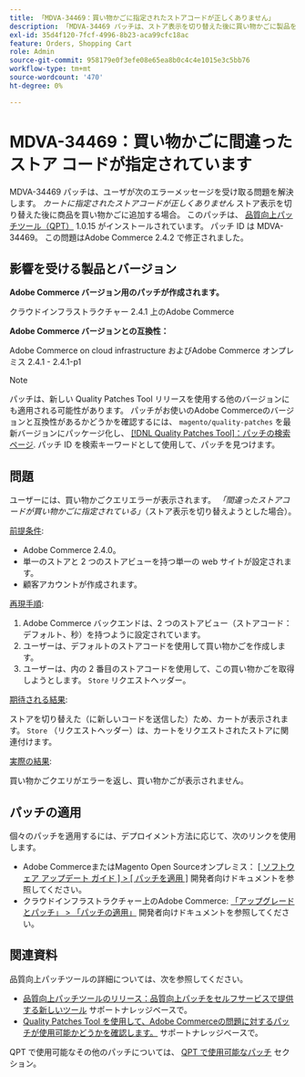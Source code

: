 ```yaml
---
title: 「MDVA-34469：買い物かごに指定されたストアコードが正しくありません」
description: 「MDVA-34469 パッチは、ストア表示を切り替えた後に買い物かごに製品を追加すると、「Wrong store code specified for cart*」というエラーメッセージが表示される問題を解決します。 このパッチは、[Quality Patches Tool （QPT） ] （https://devdocs.magento.com/guides/v2.4/comp-mgr/patching.html#mqp） 1.0.15 がインストールされている場合に利用できます。 パッチ ID は MDVA-34469。 この問題はAdobe Commerce 2.4.2 で修正されました。'
exl-id: 35d4f120-7fcf-4996-8b23-aca99cfc18ac
feature: Orders, Shopping Cart
role: Admin
source-git-commit: 958179e0f3efe08e65ea8b0c4c4e1015e3c5bb76
workflow-type: tm+mt
source-wordcount: '470'
ht-degree: 0%

---
```


# MDVA-34469：買い物かごに間違ったストア コードが指定されています

MDVA-34469 パッチは、ユーザが次のエラーメッセージを受け取る問題を解決します。 *カートに指定されたストアコードが正しくありません* ストア表示を切り替えた後に商品を買い物かごに追加する場合。 このパッチは、 [品質向上パッチツール（QPT）](https://devdocs.magento.com/guides/v2.4/comp-mgr/patching.html#mqp) 1.0.15 がインストールされています。 パッチ ID は MDVA-34469。 この問題はAdobe Commerce 2.4.2 で修正されました。

## 影響を受ける製品とバージョン

**Adobe Commerce バージョン用のパッチが作成されます。**

クラウドインフラストラクチャー 2.4.1 上のAdobe Commerce

**Adobe Commerce バージョンとの互換性：**

Adobe Commerce on cloud infrastructure およびAdobe Commerce オンプレミス 2.4.1 - 2.4.1-p1

>[!NOTE]
>
>パッチは、新しい Quality Patches Tool リリースを使用する他のバージョンにも適用される可能性があります。 パッチがお使いのAdobe Commerceのバージョンと互換性があるかどうかを確認するには、 `magento/quality-patches` を最新バージョンにパッケージ化し、 [[!DNL Quality Patches Tool]：パッチの検索ページ](https://devdocs.magento.com/quality-patches/tool.html#patch-grid). パッチ ID を検索キーワードとして使用して、パッチを見つけます。

## 問題

ユーザーには、買い物かごクエリエラーが表示されます。 *「間違ったストアコードが買い物かごに指定されている」*（ストア表示を切り替えようとした場合）。

<u>前提条件</u>:

* Adobe Commerce 2.4.0。
* 単一のストアと 2 つのストアビューを持つ単一の web サイトが設定されます。
* 顧客アカウントが作成されます。

<u>再現手順</u>:

1. Adobe Commerce バックエンドは、2 つのストアビュー（ストアコード：デフォルト、秒）を持つように設定されています。
1. ユーザーは、デフォルトのストアコードを使用して買い物かごを作成します。
1. ユーザーは、内の 2 番目のストアコードを使用して、この買い物かごを取得しようとします。 `Store` リクエストヘッダー。

<u>期待される結果</u>:

ストアを切り替えた（に新しいコードを送信した）ため、カートが表示されます。 `Store` （リクエストヘッダー）は、カートをリクエストされたストアに関連付けます。

<u>実際の結果</u>:

買い物かごクエリがエラーを返し、買い物かごが表示されません。

## パッチの適用

個々のパッチを適用するには、デプロイメント方法に応じて、次のリンクを使用します。

* Adobe CommerceまたはMagento Open Sourceオンプレミス： [[ ソフトウェア アップデート ガイド ] > [ パッチを適用 ]](https://devdocs.magento.com/guides/v2.4/comp-mgr/patching/mqp.html) 開発者向けドキュメントを参照してください。
* クラウドインフラストラクチャー上のAdobe Commerce: [「アップグレードとパッチ」 > 「パッチの適用」](https://devdocs.magento.com/cloud/project/project-patch.html) 開発者向けドキュメントを参照してください。

## 関連資料

品質向上パッチツールの詳細については、次を参照してください。

* [品質向上パッチツールのリリース：品質向上パッチをセルフサービスで提供する新しいツール](/help/announcements/adobe-commerce-announcements/magento-quality-patches-released-new-tool-to-self-serve-quality-patches.md) サポートナレッジベースで。
* [Quality Patches Tool を使用して、Adobe Commerceの問題に対するパッチが使用可能かどうかを確認します。](/help/support-tools/patches-available-in-qpt-tool/check-patch-for-magento-issue-with-magento-quality-patches.md) サポートナレッジベースで。

QPT で使用可能なその他のパッチについては、 [QPT で使用可能なパッチ](https://support.magento.com/hc/en-us/sections/360010506631-Patches-available-in-QPT-tool-) セクション。
